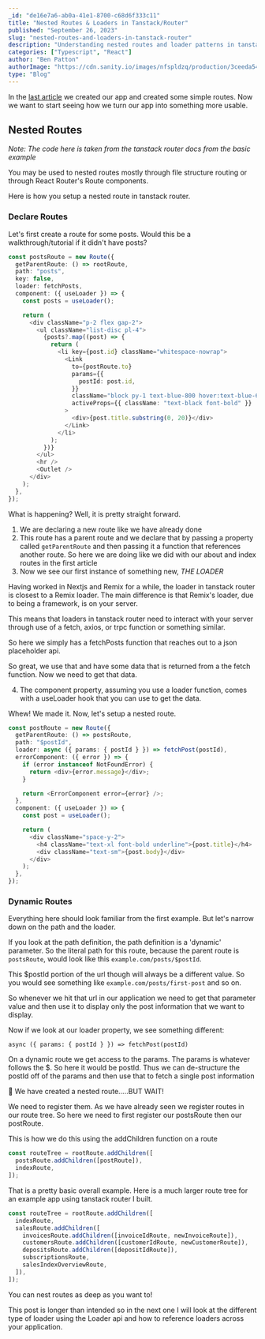 ```yaml
---
_id: "de16e7a6-ab0a-41e1-8700-c68d6f333c11"
title: "Nested Routes & Loaders in Tanstack/Router"
published: "September 26, 2023"
slug: "nested-routes-and-loaders-in-tanstack-router"
description: "Understanding nested routes and loader patterns in tanstack/router"
categories: ["Typescript", "React"]
author: "Ben Patton"
authorImage: "https://cdn.sanity.io/images/nfspldzq/production/3ceeda54221c7c0614ecc51f955c7be39a1da34e-512x512.jpg"
type: "Blog"
---
```


In the [last article](https://www.benapatton.dev/articles/getting-started-with-tanstack-router) we created our app and created some simple routes. Now we want to start seeing how we turn our app into something more usable.

## Nested Routes

_Note: The code here is taken from the tanstack router docs from the basic example_

You may be used to nested routes mostly through file structure routing or through React Router's Route components.

Here is how you setup a nested route in tanstack router.

### Declare Routes

Let's first create a route for some posts. Would this be a walkthrough/tutorial if it didn't have posts?

```typescript
const postsRoute = new Route({
  getParentRoute: () => rootRoute,
  path: "posts",
  key: false,
  loader: fetchPosts,
  component: ({ useLoader }) => {
    const posts = useLoader();

    return (
      <div className="p-2 flex gap-2">
        <ul className="list-disc pl-4">
          {posts?.map((post) => {
            return (
              <li key={post.id} className="whitespace-nowrap">
                <Link
                  to={postRoute.to}
                  params={{
                    postId: post.id,
                  }}
                  className="block py-1 text-blue-800 hover:text-blue-600"
                  activeProps={{ className: "text-black font-bold" }}
                >
                  <div>{post.title.substring(0, 20)}</div>
                </Link>
              </li>
            );
          })}
        </ul>
        <hr />
        <Outlet />
      </div>
    );
  },
});
```

What is happening? Well, it is pretty straight forward.

1. We are declaring a new route like we have already done
2. This route has a parent route and we declare that by passing a property called `getParentRoute` and then passing it a function that references another route. So here we are doing like we did with our about and index routes in the first article
3. Now we see our first instance of something new, _THE LOADER_

Having worked in Nextjs and Remix for a while, the loader in tanstack router is closest to a Remix loader. The main difference is that Remix's loader, due to being a framework, is on your server.

This means that loaders in tanstack router need to interact with your server through use of a fetch, axios, or trpc function or something similar.

So here we simply has a fetchPosts function that reaches out to a json placeholder api.

So great, we use that and have some data that is returned from a the fetch function. Now we need to get that data.

4. The component property, assuming you use a loader function, comes with a useLoader hook that you can use to get the data.

Whew! We made it. Now, let's setup a nested route.

```typescript
const postRoute = new Route({
  getParentRoute: () => postsRoute,
  path: "$postId",
  loader: async ({ params: { postId } }) => fetchPost(postId),
  errorComponent: ({ error }) => {
    if (error instanceof NotFoundError) {
      return <div>{error.message}</div>;
    }

    return <ErrorComponent error={error} />;
  },
  component: ({ useLoader }) => {
    const post = useLoader();

    return (
      <div className="space-y-2">
        <h4 className="text-xl font-bold underline">{post.title}</h4>
        <div className="text-sm">{post.body}</div>
      </div>
    );
  },
});
```

### Dynamic Routes

Everything here should look familiar from the first example. But let's narrow down on the path and the loader.

If you look at the path definition, the path definition is a 'dynamic' parameter. So the literal path for this route, because the parent route is `postsRoute`, would look like this `example.com/posts/$postId`.

This $postId portion of the url though will always be a different value. So you would see something like `example.com/posts/first-post` and so on.

So whenever we hit that url in our application we need to get that parameter value and then use it to display only the post information that we want to display.

Now if we look at our loader property, we see something different:

`async ({ params: { postId } }) => fetchPost(postId)`

On a dynamic route we get access to the params. The params is whatever follows the $. So here it would be postId. Thus we can de-structure the postId off of the params and then use that to fetch a single post information

🎉 We have created a nested route.....BUT WAIT!

We need to register them. As we have already seen we register routes in our route tree. So here we need to first register our postsRoute then our postRoute.

This is how we do this using the addChildren function on a route

```typescript
const routeTree = rootRoute.addChildren([
  postsRoute.addChildren([postRoute]),
  indexRoute,
]);
```

That is a pretty basic overall example. Here is a much larger route tree for an example app using tanstack router I built.

```typescript
const routeTree = rootRoute.addChildren([
  indexRoute,
  salesRoute.addChildren([
    invoicesRoute.addChildren([invoiceIdRoute, newInvoiceRoute]),
    customersRoute.addChildren([customerIdRoute, newCustomerRoute]),
    depositsRoute.addChildren([depositIdRoute]),
    subscriptionsRoute,
    salesIndexOverviewRoute,
  ]),
]);
```

You can nest routes as deep as you want to!

This post is longer than intended so in the next one I will look at the different type of loader using the Loader api and how to reference loaders across your application.
